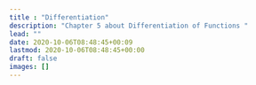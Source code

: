 ```yaml
---
title : "Differentiation"
description: "Chapter 5 about Differentiation of Functions "
lead: ""
date: 2020-10-06T08:48:45+00:09
lastmod: 2020-10-06T08:48:45+00:00
draft: false
images: []
---
```

